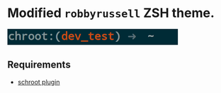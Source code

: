 # Modified `robbyrussell` ZSH theme.

![Example of display](example-screenshot.png)

## Requirements

 * [schroot plugin](https://github.com/fshp/schroot.plugin.zsh)
